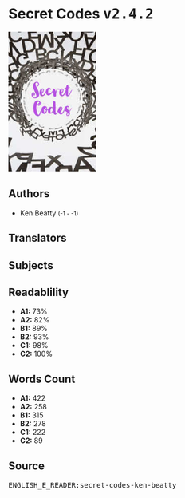# Secret Codes <kbd>v2.4.2</kbd>

![](./cover.medium.jpg "")

## Authors


 - Ken Beatty <small>(-1 - -1)</small>

## Translators



## Subjects



## Readablility


 - **A1:** 73%
 - **A2:** 82%
 - **B1:** 89%
 - **B2:** 93%
 - **C1:** 98%
 - **C2:** 100%

## Words Count


 - **A1:** 422
 - **A2:** 258
 - **B1:** 315
 - **B2:** 278
 - **C1:** 222
 - **C2:** 89

## Source


<kbd>ENGLISH_E_READER:secret-codes-ken-beatty</kbd>
